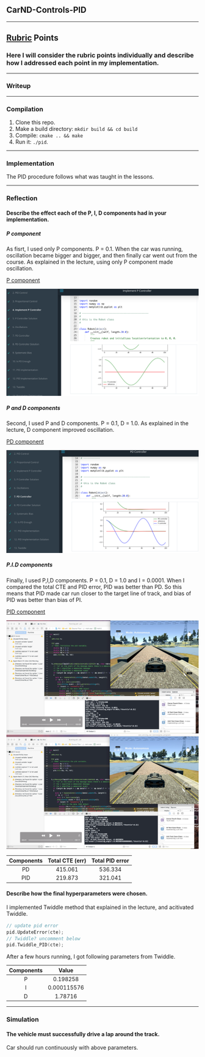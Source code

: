 ##  CarND-Controls-PID

[//]: # (Image References)
[image1]: ./results/Lecture_P.png
[image2]: ./results/Lecture_PD.png
[image3]: ./results/PD_error.png
[image4]: ./results/PID_error.png

[video1]: ./results/001_P2.mov
[video2]: ./results/002_P2.mov
[video3]: ./results/003_P2.mov

---

## [Rubric](https://review.udacity.com/#!/rubrics/824/view) Points
### Here I will consider the rubric points individually and describe how I addressed each point in my implementation.  

---
### Writeup

---

### Compilation

1. Clone this repo.
2. Make a build directory: `mkdir build && cd build`
3. Compile: `cmake .. && make`
4. Run it: `./pid`. 

---

### Implementation
The PID procedure follows what was taught in the lessons.

---

### Reflection
#### Describe the effect each of the P, I, D components had in your implementation.
##### P component
As fisrt, I used only P components. P = 0.1.
When the car was running, oscillation became bigger and bigger, and then finally car went out from the course.
As explained in the lecture, using only P component made oscillation.

[P component](./results/001_P2.mov)

![alt text][image1]


##### P and D components
Second, I used P and D components. P = 0.1, D = 1.0. 
As explained in the lecture, D component improved oscillation.

[PD component](./results/002_PD2.mov)

![alt text][image2]

##### P.I.D components
Finally, I used P,I,D components. P = 0.1, D = 1.0 and I = 0.0001. 
When I compared the total CTE and PID error, PID was better than PD. So this means that PID made car run closer to the target line of track, and bias of PID was better than bias of PI.

[PID component](./results/003_PID2.mov)

![alt text][image3]
![alt text][image4]

| Components    | Total CTE (err) | Total PID error
|:-------------:|:---------------:|:---------------:|
| PD            | 415.061         | 536.334
| PID         	| 219.873         | 321.041 

#### Describe how the final hyperparameters were chosen.
I implemented Twiddle method that explained in the lecture, and acitivated Twiddle.

```C++
// update pid error
pid.UpdateError(cte);
// Twiddle? uncomment below
pid.Twiddle_PID(cte);
```

After a few hours running, I got following parameters from Twiddle.

| Components    | Value
|:-------------:|:---------------:|
| P             | 0.198258
| I             | 0.000115576
| D             | 1.78716

---

### Simulation
#### The vehicle must successfully drive a lap around the track.
Car should run continuously with above parameters.

